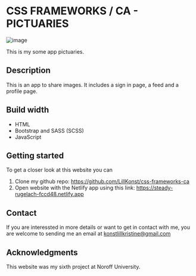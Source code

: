 # CSS FRAMEWORKS / CA - PICTUARIES

![image](https://github.com/LillKonst/css-frameworks-ca/assets/126065743/25b68f0b-dcf1-429a-b087-1ab6627b4f42)


This is my some app pictuaries. 

## Description
This is an app to share images. It includes a sign in page, a feed and a profile page.  

## Build width
- HTML
- Bootstrap and SASS (SCSS)
- JavaScript

## Getting started
To get a closer look at this website you can 
1. Clone my github repo: https://github.com/LillKonst/css-frameworks-ca
2. Open website with the Netlify app using this link: https://steady-rugelach-fccd48.netlify.app

## Contact 
If you are interessted in more details or want to get in contact with me, you are welcome to sending me an email at konstlillkristine@gmail.com

## Acknowledgments
This website was my sixth project at Noroff University.
